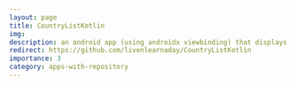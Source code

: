 ```yaml
---
layout: page
title: CountryListKotlin
img:
description: an android app (using androidx viewbinding) that displays a list of flags and with option to search for and bookmark flags.
redirect: https://github.com/livenlearnaday/CountryListKotlin
importance: 3
category: apps-with-repository
---
```

